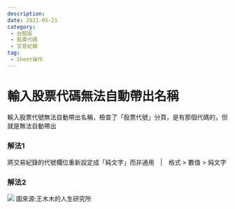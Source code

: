 ```yaml
---
description:
date: 2021-05-21
category:
 - 台股版
 - 股票代碼
 - 交易紀錄
tag: 
 - Sheet操作
---
```


# 輸入股票代碼無法自動帶出名稱

  輸入股票代號無法自動帶出名稱，檢查了「股票代號」分頁，是有那個代碼的，但就是無法自動帶出

### 解法1

  將交易紀錄的代號欄位重新設定成「純文字」而非通用　|　格式 > 數值 > 純文字

### 解法2

  ![](https://lazypisces.notion.site/image/https%3A%2F%2Fi0.wp.com%2Fsmarter01.com%2Fwp-content%2Fuploads%2F2020%2F04%2Fe68f92e59c96e7b7a8e8bcafe585ace78988.005-1.jpeg%3Fw%3D1000%26ssl%3D1?table=block&id=5b913127-e49c-49e9-a26a-5503b994c253&spaceId=837fd17c-118b-4b8e-8fd8-32c5ee1c205d&width=2000&userId=&cache=v2)
  圖來源:王木木的人生研究所